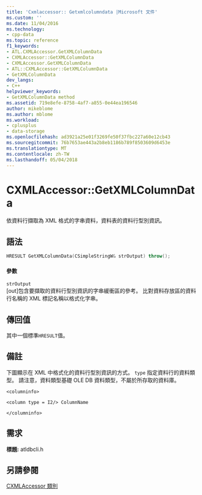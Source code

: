 ```yaml
---
title: 'Cxmlaccessor:: Getxmlcolumndata |Microsoft 文件'
ms.custom: ''
ms.date: 11/04/2016
ms.technology:
- cpp-data
ms.topic: reference
f1_keywords:
- ATL.CXMLAccessor.GetXMLColumnData
- CXMLAccessor::GetXMLColumnData
- CXMLAccessor.GetXMLColumnData
- ATL::CXMLAccessor::GetXMLColumnData
- GetXMLColumnData
dev_langs:
- C++
helpviewer_keywords:
- GetXMLColumnData method
ms.assetid: 719e8efe-8758-4af7-a855-0e44ea196546
author: mikeblome
ms.author: mblome
ms.workload:
- cplusplus
- data-storage
ms.openlocfilehash: ad3921a25e01f3269fe50f37fbc227a60e12cb43
ms.sourcegitcommit: 76b7653ae443a2b8eb1186b789f8503609d6453e
ms.translationtype: MT
ms.contentlocale: zh-TW
ms.lasthandoff: 05/04/2018
---
```

# <a name="cxmlaccessorgetxmlcolumndata"></a>CXMLAccessor::GetXMLColumnData
依資料行擷取為 XML 格式的字串資料，資料表的資料行型別資訊。  
  
## <a name="syntax"></a>語法  
  
```cpp
HRESULT GetXMLColumnData(CSimpleStringW& strOutput) throw();  
```  
  
#### <a name="parameters"></a>參數  
 `strOutput`  
 [out]包含要擷取的資料行型別資訊的字串緩衝區的參考。 比對資料存放區的資料行名稱的 XML 標記名稱以格式化字串。  
  
## <a name="return-value"></a>傳回值  
 其中一個標準`HRESULT`值。  
  
## <a name="remarks"></a>備註  
 下圖顯示在 XML 中格式化的資料行型別資訊的方式。 `type` 指定資料行的資料類型。 請注意，資料類型基礎 OLE DB 資料類型，不屬於所存取的資料庫。  
  
 `<columninfo>`  
  
 `<column type = I2/> ColumnName`  
  
 `</columninfo>`  
  
## <a name="requirements"></a>需求  
 **標題:** atldbcli.h  
  
## <a name="see-also"></a>另請參閱  
 [CXMLAccessor 類別](../../data/oledb/cxmlaccessor-class.md)
